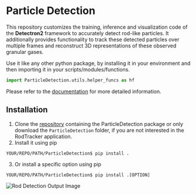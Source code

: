 # Particle Detection
This repository customizes the training, inference and visualization code of the **Detectron2** framework to accurately detect rod-like particles. It additionally provides functionality to track these detected particles over multiple frames and reconstruct 3D representations of these observed granular gases.

Use it like any other python package, by installing it in your environment and
then importing it in your scripts/modules/functions.
```python
import ParticleDetection.utils.helper_funcs as hf
```

Please refer to the [documentation](https://particletracking.readthedocs.io/) for more detailed information.

## Installation
1. Clone the [repository](https://github.com/ANP-Granular/Track_Gui) containing the ParticleDetection package or only download the `ParticleDetection` folder, if you are not interested in the RodTracker application.
2. Install it using pip
  ```shell
  YOUR/REPO/PATH/ParticleDetection$ pip install .
  ```
3. Or install a specific option using pip
  ```shell
  YOUR/REPO/PATH/ParticleDetection$ pip install .[OPTION]
  ```

![Rod Detection Output Image](https://user-images.githubusercontent.com/34780470/214838680-4474e35c-4277-4ac9-8649-3940aa122eeb.jpg)

